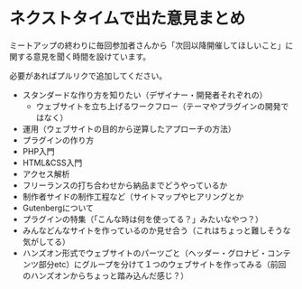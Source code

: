 # ネクストタイムで出た意見まとめ
ミートアップの終わりに毎回参加者さんから「次回以降開催してほしいこと」に関する意見を聞く時間を設けています。

必要があればプルリクで追加してください。

- スタンダードな作り方を知りたい（デザイナー・開発者それぞれの）
  - ウェブサイトを立ち上げるワークフロー（テーマやプラグインの開発ではなく）
- 運用（ウェブサイトの目的から逆算したアプローチの方法）
- プラグインの作り方
- PHP入門
- HTML&CSS入門
- アクセス解析
- フリーランスの打ち合わせから納品までどうやっているか
- 制作者サイドの制作工程など（サイトマップやヒアリングとか
- Gutenbergについて
- プラグインの特集（「こんな時は何を使ってる？」みたいなやつ？）
- みんなどんなサイトを作っているのか見せ合う（これはちょっと難しそうな気がしてる）
- ハンズオン形式でウェブサイトのパーツごと（ヘッダー・グロナビ・コンテンツ部分etc）にグループを分けて１つのウェブサイトを作ってみる（前回のハンズオンからちょっと踏み込んだ感じ？）
